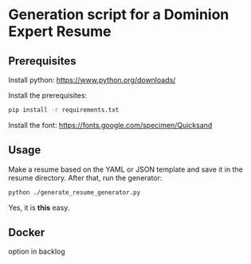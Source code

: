 # Generation script for a Dominion Expert Resume

## Prerequisites

Install python: <https://www.python.org/downloads/>

Install the prerequisites:

``` bash
pip install -r requirements.txt
```

Install the font: <https://fonts.google.com/specimen/Quicksand>

## Usage

Make a resume based on the YAML or JSON template and save it in the resume directory.
After that, run the generator:

``` bash
python ./generate_resume_generator.py
```

Yes, it is __this__ easy.

## Docker

option in backlog